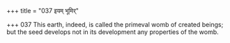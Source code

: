 +++
title = "037 इयम् भूमिर्"

+++
037	This earth, indeed, is called the primeval womb of created beings; but the seed develops not in its development any properties of the womb.